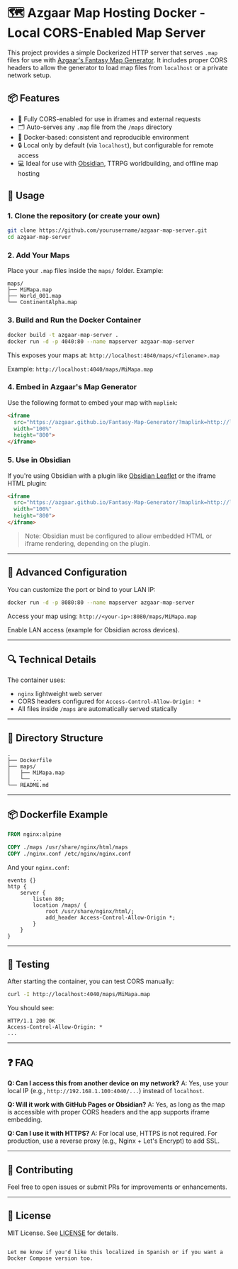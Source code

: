 
# 🗺️ Azgaar Map Hosting Docker - Local CORS-Enabled Map Server

This project provides a simple Dockerized HTTP server that serves `.map` files for use with [Azgaar's Fantasy Map Generator](https://azgaar.github.io/Fantasy-Map-Generator/). It includes proper CORS headers to allow the generator to load map files from `localhost` or a private network setup.

## 📦 Features

- 🔁 Fully CORS-enabled for use in iframes and external requests
- 🗂️ Auto-serves any `.map` file from the `/maps` directory
- 🐳 Docker-based: consistent and reproducible environment
- 🔒 Local only by default (via `localhost`), but configurable for remote access
- 💻 Ideal for use with [Obsidian](https://obsidian.md), TTRPG worldbuilding, and offline map hosting

## 🚀 Usage

### 1. Clone the repository (or create your own)

```bash
git clone https://github.com/yourusername/azgaar-map-server.git
cd azgaar-map-server
````

### 2. Add Your Maps

Place your `.map` files inside the `maps/` folder. Example:

```
maps/
├── MiMapa.map
├── World_001.map
└── ContinentAlpha.map
```

### 3. Build and Run the Docker Container

```bash
docker build -t azgaar-map-server .
docker run -d -p 4040:80 --name mapserver azgaar-map-server
```

This exposes your maps at:
`http://localhost:4040/maps/<filename>.map`

Example:
`http://localhost:4040/maps/MiMapa.map`

### 4. Embed in Azgaar's Map Generator

Use the following format to embed your map with `maplink`:

```html
<iframe 
  src="https://azgaar.github.io/Fantasy-Map-Generator/?maplink=http://localhost:4040/maps/MiMapa.map" 
  width="100%" 
  height="800">
</iframe>
```

### 5. Use in Obsidian

If you're using Obsidian with a plugin like [Obsidian Leaflet](https://github.com/leafletjs/Leaflet) or the iframe HTML plugin:

```markdown
<iframe 
  src="https://azgaar.github.io/Fantasy-Map-Generator/?maplink=http://localhost:4040/maps/MiMapa.map" 
  width="100%" 
  height="800">
</iframe>
```

> Note: Obsidian must be configured to allow embedded HTML or iframe rendering, depending on the plugin.

---

## 🔧 Advanced Configuration

You can customize the port or bind to your LAN IP:

```bash
docker run -d -p 8080:80 --name mapserver azgaar-map-server
```

Access your map using:
`http://<your-ip>:8080/maps/MiMapa.map`

Enable LAN access (example for Obsidian across devices).

---

## 🔍 Technical Details

The container uses:

* `nginx` lightweight web server
* CORS headers configured for `Access-Control-Allow-Origin: *`
* All files inside `/maps` are automatically served statically

---

## 📁 Directory Structure

```
.
├── Dockerfile
├── maps/
│   ├── MiMapa.map
│   └── ...
└── README.md
```

---

## 📦 Dockerfile Example

```Dockerfile
FROM nginx:alpine

COPY ./maps /usr/share/nginx/html/maps
COPY ./nginx.conf /etc/nginx/nginx.conf
```

And your `nginx.conf`:

```nginx
events {}
http {
    server {
        listen 80;
        location /maps/ {
            root /usr/share/nginx/html/;
            add_header Access-Control-Allow-Origin *;
        }
    }
}
```

---

## 🧪 Testing

After starting the container, you can test CORS manually:

```bash
curl -I http://localhost:4040/maps/MiMapa.map
```

You should see:

```
HTTP/1.1 200 OK
Access-Control-Allow-Origin: *
...
```

---

## ❓ FAQ

**Q: Can I access this from another device on my network?**
A: Yes, use your local IP (e.g., `http://192.168.1.100:4040/...`) instead of `localhost`.

**Q: Will it work with GitHub Pages or Obsidian?**
A: Yes, as long as the map is accessible with proper CORS headers and the app supports iframe embedding.

**Q: Can I use it with HTTPS?**
A: For local use, HTTPS is not required. For production, use a reverse proxy (e.g., Nginx + Let's Encrypt) to add SSL.

---

## 🤝 Contributing

Feel free to open issues or submit PRs for improvements or enhancements.

---

## 📄 License

MIT License. See [LICENSE](LICENSE) for details.

```

Let me know if you'd like this localized in Spanish or if you want a Docker Compose version too.
```
